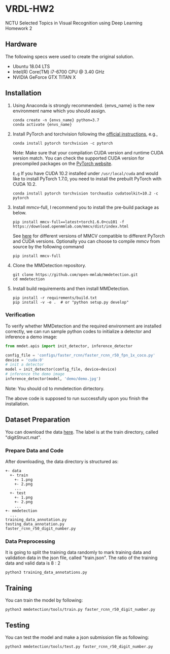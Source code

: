 # VRDL-HW2
NCTU Selected Topics in Visual Recognition using Deep Learning Homework 2

## Hardware
The following specs were used to create the original solution.
- Ubuntu 18.04 LTS
- Intel(R) Core(TM) i7-6700 CPU @ 3.40 GHz
- NVIDIA GeForce GTX TITAN X

## Installation
1. Using Anaconda is strongly recommended. {envs_name} is the new environment name which you should assign.
    ```shell
    conda create -n {envs_name} python=3.7
    conda activate {envs_name}
    ```
2. Install PyTorch and torchvision following the [official instructions](https://pytorch.org/), e.g.,
    ```
    conda install pytorch torchvision -c pytorch
    ```
    Note: Make sure that your compilation CUDA version and runtime CUDA version match.
    You can check the supported CUDA version for precompiled packages on the [PyTorch website](https://pytorch.org/).

    `E.g` If you have CUDA 10.2 installed under `/usr/local/cuda` and would like to install
    PyTorch 1.7.0, you need to install the prebuilt PyTorch with CUDA 10.2.
    
    ```shell
    conda install pytorch torchvision torchaudio cudatoolkit=10.2 -c pytorch
    ```    
3. Install mmcv-full, I recommend you to install the pre-build package as below.

    ```
    pip install mmcv-full==latest+torch1.6.0+cu101 -f https://download.openmmlab.com/mmcv/dist/index.html
    ```
    See [here](https://github.com/open-mmlab/mmcv#install-with-pip) for different versions of MMCV compatible to different PyTorch and CUDA versions.
    Optionally you can choose to compile mmcv from source by the following command

    ```shell
    pip install mmcv-full
    ```
4. Clone the MMDetection repository.
    ```shell
    git clone https://github.com/open-mmlab/mmdetection.git
    cd mmdetection
    ```

5. Install build requirements and then install MMDetection.
    ```shell
    pip install -r requirements/build.txt
    pip install -v -e .  # or "python setup.py develop"
    ```
### Verification

To verify whether MMDetection and the required environment are installed correctly, we can run sample python codes to initialize a detector and inference a demo image:
```python
from mmdet.apis import init_detector, inference_detector

config_file = 'configs/faster_rcnn/faster_rcnn_r50_fpn_1x_coco.py'
device = 'cuda:0'
# init a detector
model = init_detector(config_file, device=device)
# inference the demo image
inference_detector(model, 'demo/demo.jpg')
```
Note: You should cd to mmdetection dirtectory.

The above code is supposed to run successfully upon you finish the installation.

## Dataset Preparation

You can download the data [here](https://drive.google.com/drive/u/1/folders/1Ob5oT9Lcmz7g5mVOcYH3QugA7tV3WsSl). The label is at the train directory, called "digitStruct.mat".

### Prepare Data and Code

After downloading, the data directory is structured as:
```
+- data
  +- train
    +- 1.png
    +- 2.png
    ...
  +- test
    +- 1.png
    +- 2.png
    ...
+- mmdetection
  ...
training_data_annotation.py
testing_data_annotation.py
faster_rcnn_r50_digit_number.py
```
### Data Preprocessing
It is going to split the training data randomly to mark training data and validation data in the json file, called "train.json". The ratio of the training data and valid data is 8 : 2

```shell
python3 training_data_annotations.py
```

## Training
You can train the model by following:

```shell
python3 mmdetection/tools/train.py faster_rcnn_r50_digit_number.py
```

## Testing
You can test the model and make a json submission file as following:

```shell
python3 mmdetection/tools/test.py faster_rcnn_r50_digit_number.py
```





